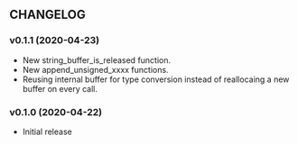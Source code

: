 ## CHANGELOG

### v0.1.1 (2020-04-23)

* New string_buffer_is_released function.
* New append_unsigned_xxxx functions.
* Reusing internal buffer for type conversion instead of reallocaing a new buffer on every call.

### v0.1.0 (2020-04-22)

* Initial release

